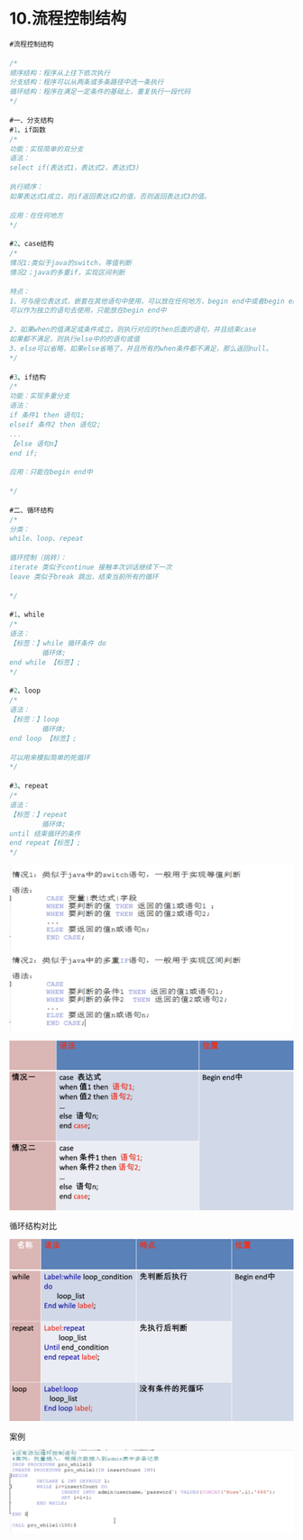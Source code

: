# 10.流程控制结构

```sql
#流程控制结构

/*
顺序结构：程序从上往下依次执行
分支结构：程序可以从两条或多条路径中选一条执行
循环结构：程序在满足一定条件的基础上，重复执行一段代码
*/

#一、分支结构
#1、if函数
/*
功能：实现简单的双分支
语法：
select if(表达式1，表达式2，表达式3)

执行顺序：
如果表达式1成立，则if返回表达式2的值，否则返回表达式3的值。

应用：在任何地方
*/

#2、case结构
/*
情况1:类似于java的switch，等值判断
情况2；java的多重if，实现区间判断

特点：
1、可与座位表达式，嵌套在其他语句中使用，可以放在任何地方，begin end中或者begin end的外面
可以作为独立的语句去使用，只能放在begin end中

2、如果when的值满足或条件成立，则执行对应的then后面的语句，并且结束case
如果都不满足，则执行else中的的语句或值
3、else可以省略，如果else省略了，并且所有的when条件都不满足，那么返回null。
*/

#3、if结构
/*
功能：实现多重分支
语法：
if 条件1 then 语句1;
elseif 条件2 then 语句2;
...
【else 语句n】
end if;

应用：只能在begin end中

*/ 

#二、循环结构
/*
分类：
while、loop、repeat

循环控制（挑转）：
iterate 类似于continue 接触本次训话继续下一次
leave 类似于break 跳出，结束当前所有的循环

*/

#1、while
/*
语法：
【标签：】while 循环条件 do
		循环体;
end while 【标签】;
*/

#2、loop
/*
语法：
【标签：】loop
		循环体;
end loop 【标签】;

可以用来模拟简单的死循环
*/

#3、repeat
/*
语法：
【标签：】repeat
		循环体;
until 结束循环的条件 
end repeat【标签】;
*/

```

![10%20%E6%B5%81%E7%A8%8B%E6%8E%A7%E5%88%B6%E7%BB%93%E6%9E%84%20018660a1925b47b1a4965ba9856c3183/2021-04-18_18.15.52.png](10%20%E6%B5%81%E7%A8%8B%E6%8E%A7%E5%88%B6%E7%BB%93%E6%9E%84%20018660a1925b47b1a4965ba9856c3183/2021-04-18_18.15.52.png)

![10%20%E6%B5%81%E7%A8%8B%E6%8E%A7%E5%88%B6%E7%BB%93%E6%9E%84%20018660a1925b47b1a4965ba9856c3183/2021-04-18_18.16.37.png](10%20%E6%B5%81%E7%A8%8B%E6%8E%A7%E5%88%B6%E7%BB%93%E6%9E%84%20018660a1925b47b1a4965ba9856c3183/2021-04-18_18.16.37.png)

循环结构对比

![10%20%E6%B5%81%E7%A8%8B%E6%8E%A7%E5%88%B6%E7%BB%93%E6%9E%84%20018660a1925b47b1a4965ba9856c3183/2021-04-18_18.16.43.png](10%20%E6%B5%81%E7%A8%8B%E6%8E%A7%E5%88%B6%E7%BB%93%E6%9E%84%20018660a1925b47b1a4965ba9856c3183/2021-04-18_18.16.43.png)

案例

![10%20%E6%B5%81%E7%A8%8B%E6%8E%A7%E5%88%B6%E7%BB%93%E6%9E%84%20018660a1925b47b1a4965ba9856c3183/2021-04-18_21.15.09.png](10%20%E6%B5%81%E7%A8%8B%E6%8E%A7%E5%88%B6%E7%BB%93%E6%9E%84%20018660a1925b47b1a4965ba9856c3183/2021-04-18_21.15.09.png)